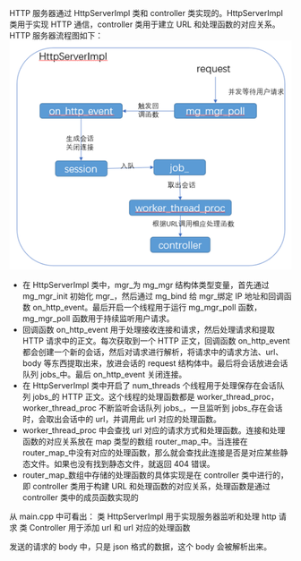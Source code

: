 HTTP 服务器通过 HttpServerImpl 类和 controller 类实现的。HttpServerImpl 类用于实现 HTTP 通信，controller 类用于建立 URL 和处理函数的对应关系。HTTP 服务器流程图如下：
![图1 HTTP服务器流程图](./images/1668322520235.jpg)

- 在 HttpServerImpl 类中，mgr\_为 mg_mgr 结构体类型变量，首先通过 mg_mgr_init 初始化 mgr\_，然后通过 mg_bind 给 mgr\_绑定 IP 地址和回调函数 on_http_event。最后开启一个线程用于运行 mg_mgr_poll 函数，mg_mgr_poll 函数用于持续监听用户请求。
- 回调函数 on_http_event 用于处理接收连接和请求，然后处理请求和提取 HTTP 请求中的正文。每次获取到一个 HTTP 正文，回调函数 on_http_event 都会创建一个新的会话，然后对请求进行解析，将请求中的请求方法、url、body 等东西提取出来，放进会话的 request 结构体中。最后将会话放进会话队列 jobs\_中。最后 on_http_event 关闭连接。
- 在 HttpServerImpl 类中开启了 num_threads 个线程用于处理保存在会话队列 jobs\_的 HTTP 正文。这个线程的处理函数都是 worker_thread_proc，worker_thread_proc 不断监听会话队列 jobs\_，一旦监听到 jobs\_存在会话时，会取出会话中的 url，并调用此 url 对应的处理函数。
- worker_thread_proc 中会查找 url 对应的请求方式和处理函数。连接和处理函数的对应关系放在 map 类型的数组 router_map\_中。当连接在 router_map\_中没有对应的处理函数，那么就会查找此连接是否是对应某些静态文件。如果也没有找到静态文件，就返回 404 错误。
- router_map\_数组中存储的处理函数的具体实现是在 controller 类中进行的，即 controller 类用于构建 URL 和处理函数的对应关系，处理函数是通过 controller 类中的成员函数实现的

从 main.cpp 中可看出：
类 HttpServerImpl 用于实现服务器监听和处理 http 请求
类 Controller 用于添加 url 和 url 对应的处理函数

发送的请求的 body 中，只是 json 格式的数据，这个 body 会被解析出来。
